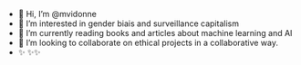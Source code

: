 - 👋 Hi, I’m @mvidonne
- 👀 I’m interested in gender biais and surveillance capitalism
- 🌱 I’m currently reading books and articles about machine learning and AI
- 💞️ I’m looking to collaborate on ethical projects in a collaborative way.
- ✨ ✨✨


<!---
mvidonne/mvidonne is a ✨ special ✨ repository because its `README.md` (this file) appears on your GitHub profile.
You can click the Preview link to take a look at your changes.
--->
